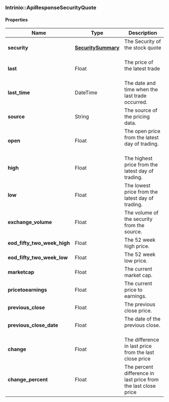 

[//]: # (CLASS:Intrinio::ApiResponseSecurityQuote)

[//]: # (KIND:object)

### Intrinio::ApiResponseSecurityQuote

#### Properties

[//]: # (START_DEFINITION)

Name | Type | Description
------------ | ------------- | -------------
**security** | [**SecuritySummary**](SecuritySummary.md) | The Security of the stock quote &nbsp;
**last** | Float | The price of the latest trade &nbsp;
**last_time** | DateTime | The date and time when the last trade occurred. &nbsp;
**source** | String | The source of the pricing data. &nbsp;
**open** | Float | The open price from the latest day of trading. &nbsp;
**high** | Float | The highest price from the latest day of trading. &nbsp;
**low** | Float | The lowest price from the latest day of trading. &nbsp;
**exchange_volume** | Float | The volume of the security from the source. &nbsp;
**eod_fifty_two_week_high** | Float | The 52 week high price. &nbsp;
**eod_fifty_two_week_low** | Float | The 52 week low price. &nbsp;
**marketcap** | Float | The current market cap. &nbsp;
**pricetoearnings** | Float | The current price to earnings. &nbsp;
**previous_close** | Float | The previous close price. &nbsp;
**previous_close_date** | Float | The date of the previous close. &nbsp;
**change** | Float | The difference in last price from the last close price &nbsp;
**change_percent** | Float | The percent difference in last price from the last close price &nbsp;

[//]: # (END_DEFINITION)


[//]: # (CONTAINED_CLASS:Intrinio::SecuritySummary)



